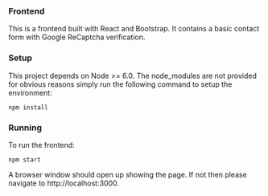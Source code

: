 ### Frontend

This is a frontend built with React and Bootstrap. It contains a basic contact form with Google ReCaptcha verification.

### Setup

This project depends on Node >= 6.0. The node_modules are not provided for obvious reasons simply run the following command to setup the environment:

`npm install`

### Running

To run the frontend:

`npm start`

A browser window should open up showing the page. If not then please navigate to http://localhost:3000.